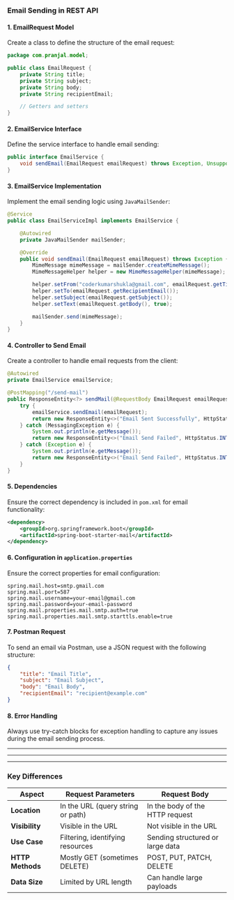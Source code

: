 ### Email Sending in REST API

#### 1. **EmailRequest Model**
Create a class to define the structure of the email request:

```java
package com.pranjal.model;

public class EmailRequest {
    private String title;
    private String subject;
    private String body;
    private String recipientEmail;

    // Getters and setters
}
```

#### 2. **EmailService Interface**
Define the service interface to handle email sending:

```java
public interface EmailService {
    void sendEmail(EmailRequest emailRequest) throws Exception, UnsupportedEncodingException;
}
```

#### 3. **EmailService Implementation**
Implement the email sending logic using `JavaMailSender`:

```java
@Service
public class EmailServiceImpl implements EmailService {

    @Autowired
    private JavaMailSender mailSender;

    @Override
    public void sendEmail(EmailRequest emailRequest) throws Exception {
        MimeMessage mimeMessage = mailSender.createMimeMessage();
        MimeMessageHelper helper = new MimeMessageHelper(mimeMessage);

        helper.setFrom("coderkumarshukla@gmail.com", emailRequest.getTitle());
        helper.setTo(emailRequest.getRecipientEmail());
        helper.setSubject(emailRequest.getSubject());
        helper.setText(emailRequest.getBody(), true);

        mailSender.send(mimeMessage);
    }
}
```

#### 4. **Controller to Send Email**
Create a controller to handle email requests from the client:

```java
@Autowired
private EmailService emailService;

@PostMapping("/send-mail")
public ResponseEntity<?> sendMail(@RequestBody EmailRequest emailRequest) {
    try {
        emailService.sendEmail(emailRequest);
        return new ResponseEntity<>("Email Sent Successfully", HttpStatus.OK);
    } catch (MessagingException e) {
        System.out.println(e.getMessage());
        return new ResponseEntity<>("Email Send Failed", HttpStatus.INTERNAL_SERVER_ERROR);
    } catch (Exception e) {
        System.out.println(e.getMessage());
        return new ResponseEntity<>("Email Send Failed", HttpStatus.INTERNAL_SERVER_ERROR);
    }
}
```

#### 5. **Dependencies**
Ensure the correct dependency is included in `pom.xml` for email functionality:

```xml
<dependency>
    <groupId>org.springframework.boot</groupId>
    <artifactId>spring-boot-starter-mail</artifactId>
</dependency>
```

#### 6. **Configuration in `application.properties`**
Ensure the correct properties for email configuration:

```properties
spring.mail.host=smtp.gmail.com
spring.mail.port=587
spring.mail.username=your-email@gmail.com
spring.mail.password=your-email-password
spring.mail.properties.mail.smtp.auth=true
spring.mail.properties.mail.smtp.starttls.enable=true
```

#### 7. **Postman Request**
To send an email via Postman, use a JSON request with the following structure:

```json
{
    "title": "Email Title",
    "subject": "Email Subject",
    "body": "Email Body",
    "recipientEmail": "recipient@example.com"
}
```

#### 8. **Error Handling**
Always use try-catch blocks for exception handling to capture any issues during the email sending process.





---
---
---



### **Key Differences**
| **Aspect**           | **Request Parameters**                | **Request Body**                     |
|-----------------------|---------------------------------------|---------------------------------------|
| **Location**          | In the URL (query string or path)    | In the body of the HTTP request       |
| **Visibility**        | Visible in the URL                   | Not visible in the URL               |
| **Use Case**          | Filtering, identifying resources     | Sending structured or large data     |
| **HTTP Methods**      | Mostly GET (sometimes DELETE)        | POST, PUT, PATCH, DELETE             |
| **Data Size**         | Limited by URL length                | Can handle large payloads            |



